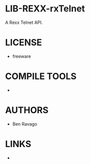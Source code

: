 LIB-REXX-rxTelnet
=================

A Rexx Telnet API.

LICENSE
===============
* freeware

COMPILE TOOLS
===============
* 
 
AUTHORS
===============
* Ben Ravago

LINKS
===============
* 
